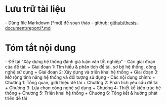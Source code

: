 <h1>Lưu trữ tài liệu</h1>
- Dùng file Markdown (*md) để soạn thảo
- github: <a href="https://github.com/ngdangkiet/thesis-document/tree/main/report">github/thesis-document/report/*.md</a>

<h1>Tóm tắt nội dung</h1>
- Đề tài "Xây dựng hệ thống đánh giá luận văn tốt nghiệp"
- Các giai đoạn của đề tài:
  + Giai đoạn 1: Tìm hiểu & phân tích đề tài, sơ bộ hệ thống, công nghệ sử dụng
  + Giai đoạn 2: Xây dựng và triển khai hệ thống
  + Giai đoạn 3: Mở rộng tính năng hệ thống và đối tượng sử dụng
- Các nội dụng chính:
  + Chương 1: Tổng quan, giới thiệu đề tài
  + Chương 2: Phân tích yêu cầu đề tài
  + Chương 3: Lựa chọn công nghệ sử dụng
  + Chương 4: Thiết kế kiến trúc hệ thống
  + Chương 5: Triển khai hệ thống
  + Chương 6: Tổng kết & hướng phát triển đề tài
